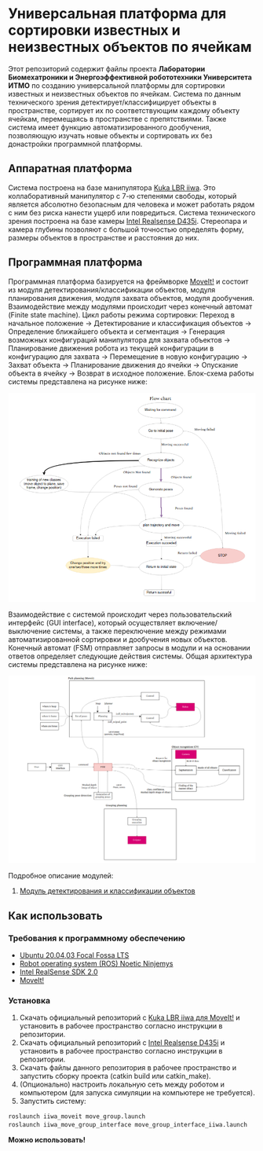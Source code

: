 # Универсальная платформа для сортировки известных и неизвестных объектов по ячейкам

Этот репозиторий содержит файлы проекта **Лаборатории Биомехатроники и Энергоэффективной робототехники Университета ИТМО** по созданию универсальной платформы для сортировки известных и неизвестных объектов по ячейкам. Система по данным технического зрения детектирует/классифицирует объекты в пространстве, сортирует их по соответствующим каждому объекту ячейкам, перемещаясь в пространстве с препятствиями. Также система имеет функцию автоматизированного дообучения, позволяющую изучать новые объекты и сортировать их без донастройки программной платформы.

## Аппаратная платформа

Система построена на базе манипулятора [Kuka LBR iiwa](https://www.kuka.com/ru-ru/%D0%BF%D1%80%D0%BE%D0%B4%D1%83%D0%BA%D1%86%D0%B8%D1%8F-%D1%83%D1%81%D0%BB%D1%83%D0%B3%D0%B8/%D0%BF%D1%80%D0%BE%D0%BC%D1%8B%D1%88%D0%BB%D0%B5%D0%BD%D0%BD%D0%B0%D1%8F-%D1%80%D0%BE%D0%B1%D0%BE%D1%82%D0%BE%D1%82%D0%B5%D1%85%D0%BD%D0%B8%D0%BA%D0%B0/%D0%BF%D1%80%D0%BE%D0%BC%D1%8B%D1%88%D0%BB%D0%B5%D0%BD%D0%BD%D1%8B%D0%B5-%D1%80%D0%BE%D0%B1%D0%BE%D1%82%D1%8B/lbr-iiwa). Это коллаборативный манипулятор с 7-ю степенями свободы, который является абсолютно безопасным для человека и может работать рядом с ним без риска нанести ущерб или повредиться.
Система технического зрения построена на базе камеры [Intel Realsense D435i](https://www.intelrealsense.com/depth-camera-d435i/). Стереопара и камера глубины позволяют с большой точностью определять форму, размеры объектов в пространстве и расстояния до них.

## Программная платформа

Программная платформа базируется на фреймворке [MoveIt!](https://moveit.ros.org/) и состоит из модуля детектирования/классификации объектов, модуля планирования движения, модуля захвата объектов, модуля дообучения. Взаимодействие между модулями происходит через конечный автомат (Finite state machine). Цикл работы режима сортировки: Переход в начальное положение -> Детектирование и классификация объектов -> Определение ближайшего объекта и сегментация -> Генерация возможных конфигураций манипулятора для захвата объектов -> Планирование движения робота из текущей конфигурации в конфигурацию для захвата -> Перемещение в новую конфигурацию -> Захват объекта -> Планирование движения до ячейки -> Опускание объекта в ячейку -> Возврат в исходное положение. Блок-схема работы системы представлена на рисунке ниже:

![flowchart](docs/images/flow_chart.png)

Взаимодействие с системой происходит через пользовательский интерфейс (GUI interface), который осуществляет включение/выключение системы, а также переключение между режимами автоматизированной сортировки и дообучения новых объектов. Конечный автомат (FSM) отправляет запросы в модули и на основании ответов определяет следующие действия системы. Общая архитектура системы представлена на рисунке ниже:

![architecture](docs/images/architecture.png)

Подробное описание модулей:
1. [Модуль детектирования и классификации объектов](docs/cv.md)

## Как использовать

### Требования к программному обеспечению

- [Ubuntu 20.04,03 Focal Fossa LTS](https://releases.ubuntu.com/20.04/)
- [Robot operating system (ROS) Noetic Ninjemys](http://wiki.ros.org/noetic)
- [Intel RealSense SDK 2.0](https://www.intelrealsense.com/sdk-2/)
- [MoveIt!](https://moveit.ros.org/install/)

### Установка 

1. Скачать официальный репозиторий с [Kuka LBR iiwa для MoveIt!](https://github.com/IFL-CAMP/iiwa_stack) и установить в рабочее пространство согласно инструкции в репозитории.
2. Скачать официальный репозиторий с [Intel Realsense D435i](https://github.com/IntelRealSense/realsense-ros) и установить в рабочее пространство согласно инструкции в репозитории.
3. Скачать файлы данного репозитория в рабочее пространство и запустить сборку проекта (catkin build или catkin_make).
4. (Опционально) настроить локальную сеть между роботом и компьютером (для запуска симуляции на компьютере не требуется).
5. Запустить систему:

```bash
roslaunch iiwa_moveit move_group.launch
roslaunch iiwa_move_group_interface move_group_interface_iiwa.launch
```
**Можно использовать!**